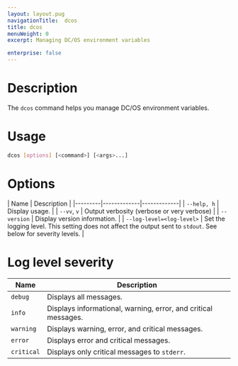 ```yaml
---
layout: layout.pug
navigationTitle:  dcos
title: dcos
menuWeight: 0
excerpt: Managing DC/OS environment variables

enterprise: false
---
```


# Description

The `dcos` command helps you manage DC/OS environment variables.

# Usage

``` bash
dcos [options] [<command>] [<args>...]
```

# Options

| Name | Description |
|---------|-------------|-------------|
| `--help, h`   |  Display usage. |
|  `--vv`, `v`  |  Output verbosity (verbose or very verbose)  |
| `--version` | Display version information. |
| `--log-level=<log-level>`  | Set the logging level. This setting does not affect the output sent to `stdout`.  See below for severity levels. |


# Log level severity

| Name |  Description |
|---------|-------------|
| `debug` | Displays all messages.|
|`info` | Displays informational, warning, error, and critical messages.|
| `warning` | Displays warning, error, and critical messages. |
| `error` | Displays error and critical messages. |
| `critical` | Displays only critical messages to `stderr`. |
